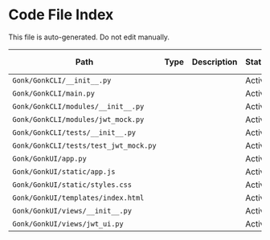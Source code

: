 # Code File Index

This file is auto-generated. Do not edit manually.

| Path | Type | Description | Status | Linked Docs | Notes |
|------|------|-------------|--------|-------------|-------|
| `Gonk/GonkCLI/__init__.py` | | | Active | | |
| `Gonk/GonkCLI/main.py` | | | Active | | |
| `Gonk/GonkCLI/modules/__init__.py` | | | Active | | |
| `Gonk/GonkCLI/modules/jwt_mock.py` | | | Active | | |
| `Gonk/GonkCLI/tests/__init__.py` | | | Active | | |
| `Gonk/GonkCLI/tests/test_jwt_mock.py` | | | Active | | |
| `Gonk/GonkUI/app.py` | | | Active | | |
| `Gonk/GonkUI/static/app.js` | | | Active | | |
| `Gonk/GonkUI/static/styles.css` | | | Active | | |
| `Gonk/GonkUI/templates/index.html` | | | Active | | |
| `Gonk/GonkUI/views/__init__.py` | | | Active | | |
| `Gonk/GonkUI/views/jwt_ui.py` | | | Active | | |
